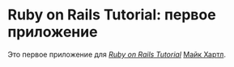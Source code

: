 # Ruby on Rails Tutorial: первое приложение

Это первое приложение для
[*Ruby on Rails Tutorial*](http://railstutorial.org)
[Майк Хартл](http://michaelhartl.com/).
